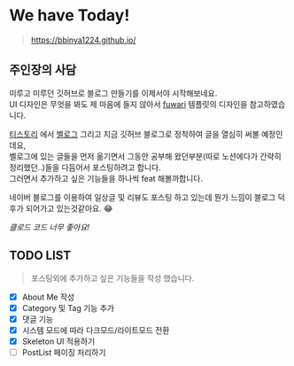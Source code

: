 # We have Today!

> https://bbinya1224.github.io/

## 주인장의 사담

미루고 미루던 깃허브로 블로그 만들기를 이제서야 시작해보네요. <br /> UI 디자인은
무엇을 봐도 제 마음에 들지 않아서 [fuwari](https://fuwari.vercel.app/) 템플릿의
디자인을 참고하였습니다.

[티스토리](https://bbinya.tistory.com/) 에서
[벨로그](https://velog.io/@subin1224/posts) 그리고 지금 깃허브 블로그로 정착하여
글을 열심히 써볼 예정인데요, <br />벨로그에 있는 글들을 먼저 옮기면서 그동안
공부해 왔던부분(따로 노션에다가 간략히 정리했던..)들을 다듬어서 포스팅하려고
합니다. <br />그러면서 추가하고 싶은 기능들을 하나씩 feat 해볼까합니다.

네이버 블로그를 이용하여 일상글 및 리뷰도 포스팅 하고 있는데 뭔가 느낌이 블로그
덕후가 되어가고 있는것같아요. 😂

_클로드 코드 너무 좋아요!_

## TODO LIST

> 포스팅외에 추가하고 싶은 기능들을 작성 했습니다.

- [x] About Me 작성
- [x] Category 및 Tag 기능 추가
- [x] 댓글 기능
- [x] 시스템 모드에 따라 다크모드/라이트모드 전환
- [x] Skeleton UI 적용하기
- [ ] PostList 페이징 처리하기
